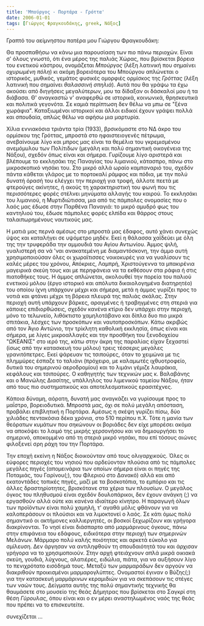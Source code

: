 ```yaml
---
title: 'Μπούργος - Πορτάρα - Γρόττα'
date: 2006-01-01
tags: [Γιώργος Φραγκουδάκης, greek, Νάξος]
---
```


Γραπτό του αείμνηστου πατέρα μου Γιώργου Φραγκουδάκη:

Θα προσπαθήσω να κάνω μια παρουσίαση των πιο πάνω περιοχών. Είναι σ' όλους
γνωστό, ότι ένα μέρος της παλιάς Χώρας, που βρίσκεται βόρεια του ενετικού
κάστρου, ονομάζεται _Μπούργος_ (λέξη λατινική που σημαίνει _οχυρωμένη πόλη_) κι
ακόμη βορειότερα του Μπούργου απλώνεται ο ιστορικός, μυθικός, γεμάτος φυσικές
ομορφιές ορμίσκος της _Γρόττας_ (λέξη λατινική που σημαίνει _θαλασσινή
σπηλιά_). Αυτά που θα γράψω τα έχω ακούσει από διηγήσεις μεγαλύτερων, μου τα
δίδαξαν οι δάσκαλοί μου ή τα διάβασα. Θ' αναγκαστώ ν' αναφερθώ σε ιστορικά,
κοινωνικά, θρησκευτικά και πολιτικά γεγονότα. Σε καμιά περίπτωση δεν θέλω να
μπω σε "ξένα χωράφια". Καταξιωμένοι ιστορικοί και άλλοι ειδικοί έχουν γράψει
πολλά και σπουδαία, απλώς θέλω να αφήσω μια μαρτυρία.

Χίλια εννιακόσια τριάντα τρία (1933), βρσικόμαστε στο ΝΔ άκρο του ορμίσκου της
Γρόττας, μπροστά στο ηφαιστειογενές πέτρωμα, ανεβαίνουμε λίγο και μπρος μας
είναι τα θεμέλια του γκρεμισμένου ανεμόμυλου των Πολίτιδων (μεγάλη και πολύ
σημαντική οικογένεια της Νάξου), σχεδόν όπως είναι και σήμερα. Γυρίζουμε λίγο
αριστερά και βλέπουμε το εκκλησάκι της Παναγίας του λιμανιού, κάτασπρο, πάνω
στο μικροσκοπικό νησάκι του. Στο μικρό αλλά ωραίο καμπαναριό του, σχεδόν πάντα
κάθεται γλάρος με το πορτοκαλί ράμφος και πόδια, με την πολύ δυνατή όρασή του
ελέγχει την περιοχή για τροφή, άλλοτε πεετά με φτερούγες ακίνητες, ή ακούς τη
χαρακτηριστική του φωνή που τις περισσότερες φορές στέλνει μηνύματα αλλαγής του
καιρού. Το εκκλησάκι του λιμανιού, η Μυρτιδιώτισσα, μια από τις πάμπολες
ονομασίες που ο λαός μας έδωσε στην Παρθένα Παναγιά: το μικρό αμυδρό φως του
καντηλιού του, έδωσε πάμπολες φορές ελπίδα και θάρρος στους ταλαιπωρημένους
ναυτικούς μας.

Η ματιά μας περνά αμέσως στο μπροστά μας έδαφος, αυτό χάνει συνεχώς ύψος και
καταλήγει σε υψόμετρο μηδέν. Εκεί η θάλασσα χαϊδεύει με όλη της την τρυφεράδα
την αμμουδιά του Αγίου Αντωνίου. Άμμος ψιλή, γυαλιστερή σα νά 'ναι ανακατεμένη
με διαμαντόσκονη, την άμμο αυτή χρησιμοποιούσαν όλες οι χωραϊτισσες νοικοκυρές
για να γυαλίσουν τις καλές μέρες του χρόνου, Απόκριες, Λαμπρή, Χριστούγεννα τα
μπακιρένια μαγειρικά σκεύη τους και με περηφάνεια να τα εκθέσουν στα ράφια ή
στις πιατοθήκες τους. Η άμμος απλώνεται, ακολουθεί την πορεία του παλιού
ενετικού μόλου (έργο ιστορικό και απόλυτα δικαιολογημένα διατηρητέο) του οποίου
ίχνη υπάρχουν μέχρι και σήμερα, μετά η άμμος γυρίζει προς το νοτιά και φτάνει
μέχρι τη βόρεια πλευρά της παλιάς σκάλας. Στην περιοχή αυτή υπάρχουν βάρκες,
αραγμένες ή τραβηγμένες στη στεριά για κάποιες επιδιορθώσεις, σχεδόν κανένα
κτίριο δεν υπάρχει στην περιοχή, μόνο το τελωνείο, λιθόκτιστο χαμηλοτάβανο και
δίπλα δυο πιο μικρά σπιτάκια, λέσχες των προσκόπων και ναυτοπροσκόπων. Κάτω
ακριβώς από τον Άγιο Αντώνιο, την τρίκλητη καθολική εκκλησία, όπως είναι και
σήμερα, με λίγες μικροαλλαγές και την προσθήκη του ξενοδοχείου "ΩΚΕΑΝΙΣ" στο
ιερό της, κάτω στην άκρη της παραλίας είχαν ξεχαστεί (ίσως από την κατασκευή
του μόλου) τρεις τέσσερις μεγάλες γρανιτόπετρες. Εκεί ψάρευαν τις τσιπούρες,
όταν το χειμώνα με τις πλημμύρες έσπαζε το ταλιάνι (πρόχειρο, με καλαμωτές
ιχθυοτροφείο, δυτικά του σημερινού αεροδρομίου) και το λιμάνι γέμιζε λαυράκια,
κεφάλους και τσιπούρες. Ο καθηγητής των τεχνικών μας κ. Βαλαβάνης και ο Μανώλης
Διασίτης, υπάλληλος του λιμενικού ταμείου Νάξου, ήταν από τους πιο
συστηματικούς και αποτελεσματικούς ερασιτέχνες.

Κάποια δύναμη, αόρατη, δυνατή μας αναγκάζει να γυρίσουμε προς το μαΐστρο,
βορειοδυτικά. Μπροστά μας, όχι σε πολύ μεγάλη απόσταση, προβάλει επιβλητική η
Πορτάρα. Αμέσως η σκέψη γυρίζει πίσω, δύο χιλιάδες πεντακόσια δέκα χρόνια, στο
510 περίπου π.Χ. Τότε η μανία των θεόρατων κυμάτων που σηκώνουν οι βοριάδες δεν
είχε μπορέσει ακόμα να αποκόψει το λαιμό της μικρής χερσονήσου και να
δημιουργήσει το σημερινό, αποκομμένο από τη στεριά μικρό νησάκι, που επί τόσους
αιώνες φιλοξενεί σρη ράχη του την Πορτάρα.

Την εποχή εκείνη η Νάξος διοικούνταν από τους ολιγαρχικούς. Όλες οι εύφορες περιοχές του νησιού
που αρδεύονταν πλούσια από τις πάμπολες μεγάλες πηγές (απομεινάρια των οποίων σήμερα είναι οι
πηγές της Ποταμιάς, του Γαρίνου(;), του Φλεριού στο Δανακό) αλλά και από εκατοντάδες τοπικές πηγές,
μαζί με τα βοσκοτόπια, το εμπόριο και τις άλλες δραστηρίοτητες, βρισκότανε στα χέρια των πλουσίων.
Ο μεγάλος όγκος του πληθυσμού είναι σχεδόν δουλοπάρικοι, δεν έχουν ανάγκη (;) να εργασθούν αλλά ούτε και
κανένα ιδιαίτερο κίνητρο. Η παραγωγή όλων των προϊόντων είναι πολύ χαμηλή, τ' αγαθά μόλις φθάνουν για
να καλοπεράσουν οι πλούσιοι και να λιμοκτονεί ο λαός. Σε κάτι όμως πολύ σημαντικό οι ακτήμονες
καλλιεργητές, οι βοσκοί ξεχωρίζουν και γρήγορα διακρίνονται. Το νησί είναι διάσπαρτο από μαρμάρινους
όγκους, πάνω στην επιφάνεια του εδάφους, ειδικότερα στην περιοχή των σημερινών Μελάνων. Μάρμαρο πολύ καλής
ποιότητας και αρκετά εύκολο για σμίλευση. Δεν άργησαν να αντιληφθούν τη σπουδαιότητά του και άρχισαν
γρήγορα να το χρησιμοποιούν. Στην αρχή φτειάχνουν απλά μικρά οικιακά σκεύη, γουδιά, λύχνους, αλατιέρες, ειδώλια,
πιάτα, για να αυξήσουν λίγο το πενιχρότατο εισόδημά τους. Μεταξύ των μαρμαράδων δεν αργούν να
διακριθούν προικισμένοι μαρμαρογλύπτες. Ονομαστοί έγιναν ο Βύζης(;) για την κατασκευή μαρμάρινων κεραμιδιών
για να σκεπάσουν τις στέγες των ναών τους. Δείγματα αυτής της πολύ σημαντικής τεχνικής θα θαυμάσετε στο μουσείο
της θεάς Δήμητρας που βρίσκεται στο Σαγκρί στη θέση _Γύρουλας_, όπου είναι και ο εν μέρει αναστηλωμένος ναός της
θεάς που πρέπει να το επισκευτείτε.

συνεχίζεται ...
